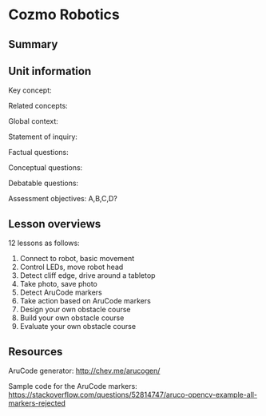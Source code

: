 # Cozmo Robotics


## Summary

## Unit information

Key concept:

Related concepts:

Global context:

Statement of inquiry:

Factual questions:

Conceptual questions:

Debatable questions:

Assessment objectives:
A,B,C,D?

## Lesson overviews

12 lessons as follows:

1. Connect to robot, basic movement
2. Control LEDs, move robot head
3. Detect cliff edge, drive around a tabletop
4. Take photo, save photo
5. Detect AruCode markers
6. Take action based on AruCode markers
7. Design your own obstacle course
8. Build your own obstacle course
9. Evaluate your own obstacle course

## Resources

AruCode generator: http://chev.me/arucogen/

Sample code for the AruCode markers: https://stackoverflow.com/questions/52814747/aruco-opencv-example-all-markers-rejected

